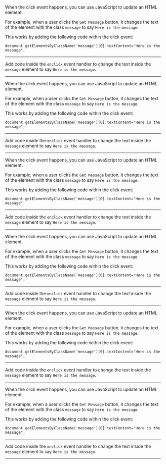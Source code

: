 <div class="challenge-instructions json-apis-and-ajax"><div><section id="description">
<p>When the click event happens, you can use JavaScript to update an HTML element.</p>
<p>For example, when a user clicks the <code>Get Message</code> button, it changes the text of the element with the class <code>message</code> to say <code>Here is the message</code>.</p>
<p>This works by adding the following code within the click event:</p>
<pre class="language-js" tabindex="0"><code class="language-js">document<span class="token punctuation">.</span><span class="token function">getElementsByClassName</span><span class="token punctuation">(</span><span class="token string">'message'</span><span class="token punctuation">)</span><span class="token punctuation">[</span><span class="token number">0</span><span class="token punctuation">]</span><span class="token punctuation">.</span>textContent<span class="token operator">=</span><span class="token string">"Here is the message"</span><span class="token punctuation">;</span>
</code></pre>
</section></div><hr/><div><section id="instructions">
<p>Add code inside the <code>onclick</code> event handler to change the text inside the <code>message</code> element to say <code>Here is the message</code>.</p>
</section></div><hr/></div><div class="challenge-instructions json-apis-and-ajax"><div><section id="description">
<p>When the click event happens, you can use JavaScript to update an HTML element.</p>
<p>For example, when a user clicks the <code>Get Message</code> button, it changes the text of the element with the class <code>message</code> to say <code>Here is the message</code>.</p>
<p>This works by adding the following code within the click event:</p>
<pre class="language-js" tabindex="0"><code class="language-js">document<span class="token punctuation">.</span><span class="token function">getElementsByClassName</span><span class="token punctuation">(</span><span class="token string">'message'</span><span class="token punctuation">)</span><span class="token punctuation">[</span><span class="token number">0</span><span class="token punctuation">]</span><span class="token punctuation">.</span>textContent<span class="token operator">=</span><span class="token string">"Here is the message"</span><span class="token punctuation">;</span>
</code></pre>
</section></div><hr/><div><section id="instructions">
<p>Add code inside the <code>onclick</code> event handler to change the text inside the <code>message</code> element to say <code>Here is the message</code>.</p>
</section></div><hr/></div><div class="challenge-instructions json-apis-and-ajax"><div><section id="description">
<p>When the click event happens, you can use JavaScript to update an HTML element.</p>
<p>For example, when a user clicks the <code>Get Message</code> button, it changes the text of the element with the class <code>message</code> to say <code>Here is the message</code>.</p>
<p>This works by adding the following code within the click event:</p>
<pre class="language-js" tabindex="0"><code class="language-js">document<span class="token punctuation">.</span><span class="token function">getElementsByClassName</span><span class="token punctuation">(</span><span class="token string">'message'</span><span class="token punctuation">)</span><span class="token punctuation">[</span><span class="token number">0</span><span class="token punctuation">]</span><span class="token punctuation">.</span>textContent<span class="token operator">=</span><span class="token string">"Here is the message"</span><span class="token punctuation">;</span>
</code></pre>
</section></div><hr/><div><section id="instructions">
<p>Add code inside the <code>onclick</code> event handler to change the text inside the <code>message</code> element to say <code>Here is the message</code>.</p>
</section></div><hr/></div><div class="challenge-instructions json-apis-and-ajax"><div><section id="description">
<p>When the click event happens, you can use JavaScript to update an HTML element.</p>
<p>For example, when a user clicks the <code>Get Message</code> button, it changes the text of the element with the class <code>message</code> to say <code>Here is the message</code>.</p>
<p>This works by adding the following code within the click event:</p>
<pre class="language-js" tabindex="0"><code class="language-js">document<span class="token punctuation">.</span><span class="token function">getElementsByClassName</span><span class="token punctuation">(</span><span class="token string">'message'</span><span class="token punctuation">)</span><span class="token punctuation">[</span><span class="token number">0</span><span class="token punctuation">]</span><span class="token punctuation">.</span>textContent<span class="token operator">=</span><span class="token string">"Here is the message"</span><span class="token punctuation">;</span>
</code></pre>
</section></div><hr/><div><section id="instructions">
<p>Add code inside the <code>onclick</code> event handler to change the text inside the <code>message</code> element to say <code>Here is the message</code>.</p>
</section></div><hr/></div><div class="challenge-instructions json-apis-and-ajax"><div><section id="description">
<p>When the click event happens, you can use JavaScript to update an HTML element.</p>
<p>For example, when a user clicks the <code>Get Message</code> button, it changes the text of the element with the class <code>message</code> to say <code>Here is the message</code>.</p>
<p>This works by adding the following code within the click event:</p>
<pre class="language-js" tabindex="0"><code class="language-js">document<span class="token punctuation">.</span><span class="token function">getElementsByClassName</span><span class="token punctuation">(</span><span class="token string">'message'</span><span class="token punctuation">)</span><span class="token punctuation">[</span><span class="token number">0</span><span class="token punctuation">]</span><span class="token punctuation">.</span>textContent<span class="token operator">=</span><span class="token string">"Here is the message"</span><span class="token punctuation">;</span>
</code></pre>
</section></div><hr/><div><section id="instructions">
<p>Add code inside the <code>onclick</code> event handler to change the text inside the <code>message</code> element to say <code>Here is the message</code>.</p>
</section></div><hr/></div><div class="challenge-instructions json-apis-and-ajax"><div><section id="description">
<p>When the click event happens, you can use JavaScript to update an HTML element.</p>
<p>For example, when a user clicks the <code>Get Message</code> button, it changes the text of the element with the class <code>message</code> to say <code>Here is the message</code>.</p>
<p>This works by adding the following code within the click event:</p>
<pre class="language-js" tabindex="0"><code class="language-js">document<span class="token punctuation">.</span><span class="token function">getElementsByClassName</span><span class="token punctuation">(</span><span class="token string">'message'</span><span class="token punctuation">)</span><span class="token punctuation">[</span><span class="token number">0</span><span class="token punctuation">]</span><span class="token punctuation">.</span>textContent<span class="token operator">=</span><span class="token string">"Here is the message"</span><span class="token punctuation">;</span>
</code></pre>
</section></div><hr/><div><section id="instructions">
<p>Add code inside the <code>onclick</code> event handler to change the text inside the <code>message</code> element to say <code>Here is the message</code>.</p>
</section></div><hr/></div>